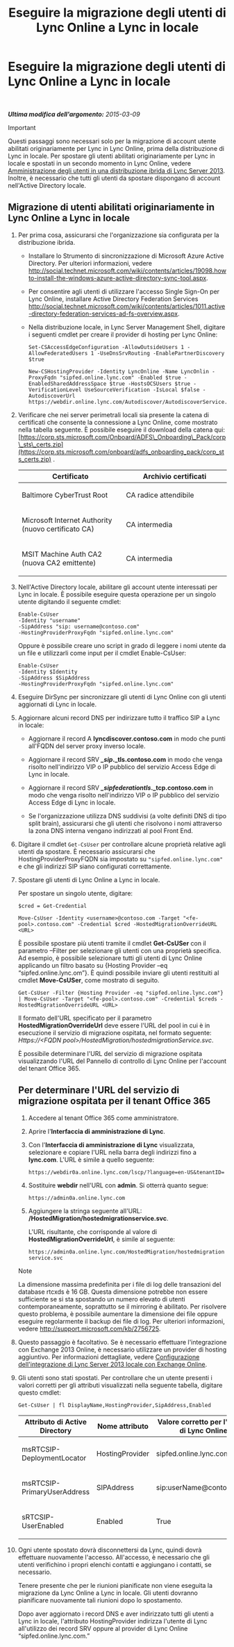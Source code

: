 ﻿---
title: Eseguire la migrazione degli utenti di Lync Online a Lync in locale
TOCTitle: Eseguire la migrazione degli utenti di Lync Online a Lync in locale
ms:assetid: 0e29605b-db2d-4cbf-b6a9-15db6b9fdabc
ms:mtpsurl: https://technet.microsoft.com/it-it/library/Dn689115(v=OCS.15)
ms:contentKeyID: 62247331
ms.date: 08/24/2015
mtps_version: v=OCS.15
ms.translationtype: HT
---

# Eseguire la migrazione degli utenti di Lync Online a Lync in locale

 

_**Ultima modifica dell'argomento:** 2015-03-09_

> [!IMPORTANT]  
> Questi passaggi sono necessari solo per la migrazione di account utente abilitati originariamente per Lync in Lync Online, prima della distribuzione di Lync in locale. Per spostare gli utenti abilitati originariamente per Lync in locale e spostati in un secondo momento in Lync Online, vedere <a href="lync-server-2013-administering-users-in-a-hybrid-deployment.md">Amministrazione degli utenti in una distribuzione ibrida di Lync Server 2013</a>.<br />Inoltre, è necessario che tutti gli utenti da spostare dispongano di account nell'Active Directory locale.

## Migrazione di utenti abilitati originariamente in Lync Online a Lync in locale

1.  Per prima cosa, assicurarsi che l'organizzazione sia configurata per la distribuzione ibrida.
    
      - Installare lo Strumento di sincronizzazione di Microsoft Azure Active Directory. Per ulteriori informazioni, vedere <http://social.technet.microsoft.com/wiki/contents/articles/19098.howto-install-the-windows-azure-active-directory-sync-tool.aspx>.
    
      - Per consentire agli utenti di utilizzare l'accesso Single Sign-On per Lync Online, installare Active Directory Federation Services <http://social.technet.microsoft.com/wiki/contents/articles/1011.active-directory-federation-services-ad-fs-overview.aspx>.
    
      - Nella distribuzione locale, in Lync Server Management Shell, digitare i seguenti cmdlet per creare il provider di hosting per Lync Online:
        
        ```
        Set-CSAccessEdgeConfiguration -AllowOutsideUsers 1 -AllowFederatedUsers 1 -UseDnsSrvRouting -EnablePartnerDiscovery $true
        ```
        ```
        New-CSHostingProvider -Identity LyncOnline -Name LyncOnlin -ProxyFqdn "sipfed.online.lync.com" -Enabled $true -EnabledSharedAddressSpace $true -HostsOCSUsers $true -VerificationLevel UseSourceVerification -IsLocal $false -AutodiscoverUrl https://webdir.online.lync.com/Autodiscover/AutodiscoverService.svc/root
        ```

2.  Verificare che nei server perimetrali locali sia presente la catena di certificati che consente la connessione a Lync Online, come mostrato nella tabella seguente. È possibile eseguire il download della catena qui: [https://corp.sts.microsoft.com/Onboard/ADFS\_Onboarding\_Pack/corp\_sts\_certs.zip](https://corp.sts.microsoft.com/onboard/adfs_onboarding_pack/corp_sts_certs.zip) .
    
    
    <table>
    <colgroup>
    <col style="width: 50%" />
    <col style="width: 50%" />
    </colgroup>
    <thead>
    <tr class="header">
    <th>Certificato</th>
    <th>Archivio certificati</th>
    </tr>
    </thead>
    <tbody>
    <tr class="odd">
    <td><p>Baltimore CyberTrust Root</p></td>
    <td><p>CA radice attendibile</p></td>
    </tr>
    <tr class="even">
    <td><p>Microsoft Internet Authority (nuovo certificato CA)</p></td>
    <td><p>CA intermedia</p></td>
    </tr>
    <tr class="odd">
    <td><p>MSIT Machine Auth CA2 (nuova CA2 emittente)</p></td>
    <td><p>CA intermedia</p></td>
    </tr>
    </tbody>
    </table>


3.  Nell'Active Directory locale, abilitare gli account utente interessati per Lync in locale. È possibile eseguire questa operazione per un singolo utente digitando il seguente cmdlet:
    
        Enable-CsUser
        -Identity "username" 
        -SipAddress "sip: username@contoso.com"
        -HostingProviderProxyFqdn "sipfed.online.lync.com"
    
    Oppure è possibile creare uno script in grado di leggere i nomi utente da un file e utilizzarli come input per il cmdlet Enable-CsUser:
    
        Enable-CsUser
        -Identity $Identity 
        -SipAddress $SipAddress 
        -HostingProviderProxyFqdn "sipfed.online.lync.com"

4.  Eseguire DirSync per sincronizzare gli utenti di Lync Online con gli utenti aggiornati di Lync in locale.

5.  Aggiornare alcuni record DNS per indirizzare tutto il traffico SIP a Lync in locale:
    
      - Aggiornare il record A **lyncdiscover.contoso.com** in modo che punti all'FQDN del server proxy inverso locale.
    
      - Aggiornare il record SRV ***\_sip*.\_tls.contoso.com** in modo che venga risolto nell'indirizzo VIP o IP pubblico del servizio Access Edge di Lync in locale.
    
      - Aggiornare il record SRV ***\_sipfederationtls*.\_tcp.contoso.com** in modo che venga risolto nell'indirizzo VIP o IP pubblico del servizio Access Edge di Lync in locale.
    
      - Se l'organizzazione utilizza DNS suddivisi (a volte definiti DNS di tipo split brain), assicurarsi che gli utenti che risolvono i nomi attraverso la zona DNS interna vengano indirizzati al pool Front End.

6.  Digitare il cmdlet `Get-CsUser` per controllare alcune proprietà relative agli utenti da spostare. È necessario assicurarsi che HostingProviderProxyFQDN sia impostato su `"sipfed.online.lync.com"` e che gli indirizzi SIP siano configurati correttamente.

7.  Spostare gli utenti di Lync Online a Lync in locale.
    
    Per spostare un singolo utente, digitare:
    
    ```
    $cred = Get-Credential
    ```
    ```
    Move-CsUser -Identity <username>@contoso.com -Target "<fe-pool>.contoso.com" -Credential $cred -HostedMigrationOverrideURL <URL>
    ```
    
    È possibile spostare più utenti tramite il cmdlet **Get-CsUSer** con il parametro –Filter per selezionare gli utenti con una proprietà specifica. Ad esempio, è possibile selezionare tutti gli utenti di Lync Online applicando un filtro basato su {Hosting Provider –eq “sipfed.online.lync.om”}. È quindi possibile inviare gli utenti restituiti al cmdlet **Move-CsUSer**, come mostrato di seguito.
    
        Get-CsUser -Filter {Hosting Provider -eq "sipfed.online.lync.com"} | Move-CsUser -Target "<fe-pool>.contoso.com" -Credential $creds -HostedMigrationOverrideURL <URL>
    
    Il formato dell'URL specificato per il parametro **HostedMigrationOverrideUrl** deve essere l'URL del pool in cui è in esecuzione il servizio di migrazione ospitata, nel formato seguente: *Https://\<FQDN pool\>/HostedMigration/hostedmigrationService.svc*.
    
    È possibile determinare l'URL del servizio di migrazione ospitata visualizzando l'URL del Pannello di controllo di Lync Online per l'account del tenant Office 365.
    
    ## Per determinare l'URL del servizio di migrazione ospitata per il tenant Office 365
    
    1.  Accedere al tenant Office 365 come amministratore.
    
    2.  Aprire l'**Interfaccia di amministrazione di Lync**.
    
    3.  Con l'**Interfaccia di amministrazione di Lync** visualizzata, selezionare e copiare l'URL nella barra degli indirizzi fino a **lync.com**. L'URL è simile a quello seguente:
        
        `https://webdir0a.online.lync.com/lscp/?language=en-US&tenantID=`
    
    4.  Sostituire **webdir** nell'URL con **admin**. Si otterrà quanto segue:
        
        `https://admin0a.online.lync.com`
    
    5.  Aggiungere la stringa seguente all'URL: **/HostedMigration/hostedmigrationservice.svc**.
        
        L'URL risultante, che corrisponde al valore di **HostedMigrationOverrideUrl**, è simile al seguente:
        
        `https://admin0a.online.lync.com/HostedMigration/hostedmigrationservice.svc`
    

    > [!NOTE]
    > La dimensione massima predefinita per i file di log delle transazioni del database rtcxds è 16 GB. Questa dimensione potrebbe non essere sufficiente se si sta spostando un numero elevato di utenti contemporaneamente, soprattutto se il mirroring è abilitato. Per risolvere questo problema, è possibile aumentare la dimensione dei file oppure eseguire regolarmente il backup dei file di log. Per ulteriori informazioni, vedere <A class=uri href="http://support.microsoft.com/kb/2756725">http://support.microsoft.com/kb/2756725</A>.



8.  Questo passaggio è facoltativo. Se è necessario effettuare l'integrazione con Exchange 2013 Online, è necessario utilizzare un provider di hosting aggiuntivo. Per informazioni dettagliate, vedere [Configurazione dell'integrazione di Lync Server 2013 locale con Exchange Online](lync-server-2013-configuring-on-premises-lync-server-integration-with-exchange-online.md).

9.  Gli utenti sono stati spostati. Per controllare che un utente presenti i valori corretti per gli attributi visualizzati nella seguente tabella, digitare questo cmdlet:
    
        Get-CsUser | fl DisplayName,HostingProvider,SipAddress,Enabled
    
    
    <table>
    <colgroup>
    <col style="width: 25%" />
    <col style="width: 25%" />
    <col style="width: 25%" />
    <col style="width: 25%" />
    </colgroup>
    <thead>
    <tr class="header">
    <th>Attributo di Active Directory</th>
    <th>Nome attributo</th>
    <th>Valore corretto per l'utente di Lync Online</th>
    <th>Valore corretto per gli utenti di Lync in locale</th>
    </tr>
    </thead>
    <tbody>
    <tr class="odd">
    <td><p>msRTCSIP-DeploymentLocator</p></td>
    <td><p>HostingProvider</p></td>
    <td><p>sipfed.online.lync.com</p></td>
    <td><p>SRV:</p></td>
    </tr>
    <tr class="even">
    <td><p>msRTCSIP-PrimaryUserAddress</p></td>
    <td><p>SIPAddress</p></td>
    <td><p>sip:userName@contoso.com</p></td>
    <td><p>sip:userName@contoso.com</p></td>
    </tr>
    <tr class="odd">
    <td><p>sRTCSIP-UserEnabled</p></td>
    <td><p>Enabled</p></td>
    <td><p>True</p></td>
    <td><p>True</p></td>
    </tr>
    </tbody>
    </table>


10. Ogni utente spostato dovrà disconnettersi da Lync, quindi dovrà effettuare nuovamente l'accesso. All'accesso, è necessario che gli utenti verifichino i propri elenchi contatti e aggiungano i contatti, se necessario.
    
    Tenere presente che per le riunioni pianificate non viene eseguita la migrazione da Lync Online a Lync in locale. Gli utenti dovranno pianificare nuovamente tali riunioni dopo lo spostamento.
    
    Dopo aver aggiornato i record DNS e aver indirizzato tutti gli utenti a Lync in locale, l'attributo HostingProvider indirizza l'utente di Lync all'utilizzo dei record SRV oppure al provider di Lync Online “sipfed.online.lync.com.”

